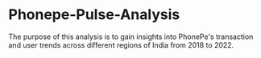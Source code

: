 # Phonepe-Pulse-Analysis
The purpose of this analysis is to gain insights into PhonePe's transaction and user trends across different regions of India from 2018 to 2022.
